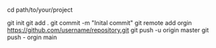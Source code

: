 cd path/to/your/project

git init
git add .
git commit -m "Inital commit"
git remote add orgin https://github.com/username/repository.git 
git push -u origin master
git push - orgin main 